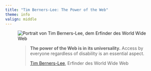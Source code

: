 ```yaml
---
title: "Tim Berners-Lee: The Power of the Web"
theme: info
valign: middle
---
```

<figure class="blockquote">
    <img src="images/tim-berners-lee.jpg"
         alt="Portrait von Tim Berners-Lee, dem Erfinder des World Wide Web"/>
    <figcaption>
        <blockquote>
            <p><b>The power of the Web is in its universality.</b> Access by everyone regardless of
                disability
                is an essential aspect.</p>
            <p class="author"><a href="https://www.w3.org/standards/webdesign/accessibility" target="_blank" rel="noreferrer">Tim
                Berners-Lee</a>,
                Erfinder des World Wide Web</p>
        </blockquote>
    </figcaption>
</figure>
